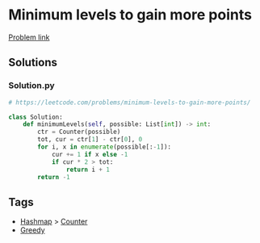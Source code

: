 # Minimum levels to gain more points

[Problem link](https://leetcode.com/problems/minimum-levels-to-gain-more-points/)

## Solutions


### Solution.py
```py
# https://leetcode.com/problems/minimum-levels-to-gain-more-points/

class Solution:
    def minimumLevels(self, possible: List[int]) -> int:
        ctr = Counter(possible)
        tot, cur = ctr[1] - ctr[0], 0
        for i, x in enumerate(possible[:-1]):
            cur += 1 if x else -1
            if cur * 2 > tot:
                return i + 1
        return -1
```
## Tags

* [Hashmap](/README.md#Hashmap) > [Counter](/README.md#Hashmap-Counter)
* [Greedy](/README.md#Greedy)
